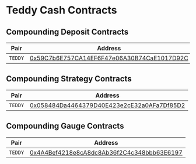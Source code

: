 # Teddy Cash Contracts

## Compounding Deposit Contracts

| Pair     | Address                                                                                                                                            |
| -------- | -------------------------------------------------------------------------------------------------------------------------------------------------- |
| `TEDDY`  | [0x59C7b6E757CA14EF6F47e06A30B74CaE1017D92C](https://cchain.explorer.avax.network/address/0x59C7b6E757CA14EF6F47e06A30B74CaE1017D92C/transactions) |

## Compounding Strategy Contracts

| Pair     | Address                                                                                                                                            |
| -------- | -------------------------------------------------------------------------------------------------------------------------------------------------- |
| `TEDDY`  | [0x058484Da4464379D40E423e2cE32a0AFa7Df85D2](https://cchain.explorer.avax.network/address/0x058484Da4464379D40E423e2cE32a0AFa7Df85D2/transactions) |

## Compounding Gauge Contracts

| Pair     | Address                                                                                                                                            |
| -------- | -------------------------------------------------------------------------------------------------------------------------------------------------- |
| `TEDDY`  | [0x4A4Bef4218e8cA8dc8Ab36f2C4c348bbb63E6197](https://cchain.explorer.avax.network/address/0x4A4Bef4218e8cA8dc8Ab36f2C4c348bbb63E6197/transactions) |
